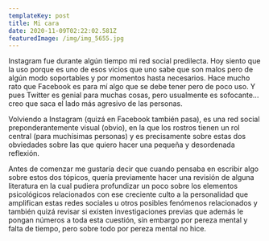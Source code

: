 ```yaml
---
templateKey: post
title: Mi cara
date: 2020-11-09T02:22:02.581Z
featuredImage: /img/img_5655.jpg
---
```

Instagram fue durante algún tiempo mi red social predilecta. Hoy siento que la uso porque es uno de esos vicios que uno sabe que son malos pero de algún modo soportables y por momentos hasta necesarios. Hace mucho rato que Facebook es para mí algo que se debe tener pero de poco uso. Y pues Twitter es genial para muchas cosas, pero usualmente es sofocante... creo que saca el lado más agresivo de las personas.

Volviendo a Instagram (quizá en Facebook también pasa), es una red social preponderantemente visual (obvio), en la que los rostros tienen un rol central (para muchísimas personas) y es precisamente sobre estas dos obviedades sobre las que quiero hacer una pequeña y desordenada reflexión.

Antes de comenzar me gustaría decir que cuando pensaba en escribir algo sobre estos dos tópicos, quería previamente hacer una revisión de alguna literatura en la cual pudiera profundizar un poco sobre los elementos psicológicos relacionados con ese creciente culto a la personalidad que amplifican estas redes sociales u otros posibles fenómenos relacionados y también quizá revisar si existen investigaciones previas que además le pongan números a toda esta cuestión, sin embargo por pereza mental y falta de tiempo, pero sobre todo por pereza mental no hice.